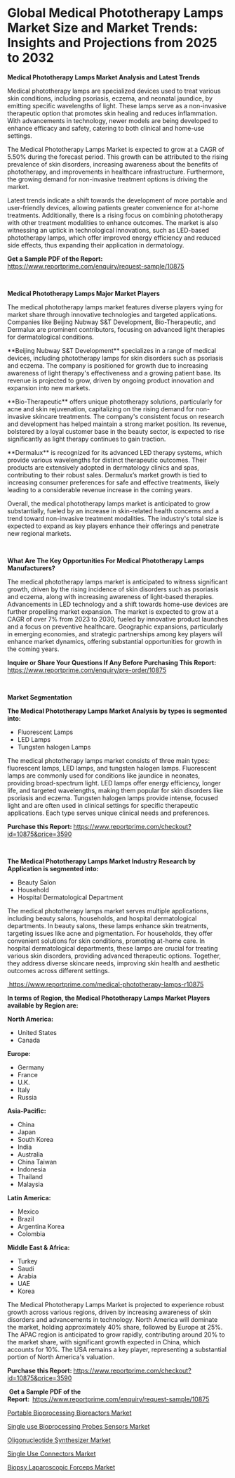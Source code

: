<p><h1>Global Medical Phototherapy Lamps Market Size and Market Trends: Insights and Projections from 2025 to 2032</h1></p><p><strong>Medical Phototherapy Lamps Market Analysis and Latest Trends</strong></p>
<p><p>Medical phototherapy lamps are specialized devices used to treat various skin conditions, including psoriasis, eczema, and neonatal jaundice, by emitting specific wavelengths of light. These lamps serve as a non-invasive therapeutic option that promotes skin healing and reduces inflammation. With advancements in technology, newer models are being developed to enhance efficacy and safety, catering to both clinical and home-use settings.</p><p>The Medical Phototherapy Lamps Market is expected to grow at a CAGR of 5.50% during the forecast period. This growth can be attributed to the rising prevalence of skin disorders, increasing awareness about the benefits of phototherapy, and improvements in healthcare infrastructure. Furthermore, the growing demand for non-invasive treatment options is driving the market.</p><p>Latest trends indicate a shift towards the development of more portable and user-friendly devices, allowing patients greater convenience for at-home treatments. Additionally, there is a rising focus on combining phototherapy with other treatment modalities to enhance outcomes. The market is also witnessing an uptick in technological innovations, such as LED-based phototherapy lamps, which offer improved energy efficiency and reduced side effects, thus expanding their application in dermatology.</p></p>
<p><strong>Get a Sample PDF of the Report:&nbsp;</strong> <a href="https://www.reportprime.com/enquiry/request-sample/10875?utm_campaign=9&utm_medium=2&utm_source=Github&utm_content=ia&utm_term=20032025&utm_id=medical-phototherapy-lamps">https://www.reportprime.com/enquiry/request-sample/10875</a></p>
<p>&nbsp;</p>
<p><strong>Medical Phototherapy Lamps Major Market Players</strong></p>
<p><p>The medical phototherapy lamps market features diverse players vying for market share through innovative technologies and targeted applications. Companies like Beijing Nubway S&T Development, Bio-Therapeutic, and Dermalux are prominent contributors, focusing on advanced light therapies for dermatological conditions.</p><p>**Beijing Nubway S&T Development** specializes in a range of medical devices, including phototherapy lamps for skin disorders such as psoriasis and eczema. The company is positioned for growth due to increasing awareness of light therapy's effectiveness and a growing patient base. Its revenue is projected to grow, driven by ongoing product innovation and expansion into new markets.</p><p>**Bio-Therapeutic** offers unique phototherapy solutions, particularly for acne and skin rejuvenation, capitalizing on the rising demand for non-invasive skincare treatments. The company's consistent focus on research and development has helped maintain a strong market position. Its revenue, bolstered by a loyal customer base in the beauty sector, is expected to rise significantly as light therapy continues to gain traction.</p><p>**Dermalux** is recognized for its advanced LED therapy systems, which provide various wavelengths for distinct therapeutic outcomes. Their products are extensively adopted in dermatology clinics and spas, contributing to their robust sales. Dermalux’s market growth is tied to increasing consumer preferences for safe and effective treatments, likely leading to a considerable revenue increase in the coming years.</p><p>Overall, the medical phototherapy lamps market is anticipated to grow substantially, fueled by an increase in skin-related health concerns and a trend toward non-invasive treatment modalities. The industry's total size is expected to expand as key players enhance their offerings and penetrate new regional markets.</p></p>
<p>&nbsp;</p>
<p><strong>What Are The Key Opportunities For Medical Phototherapy Lamps Manufacturers?</strong></p>
<p><p>The medical phototherapy lamps market is anticipated to witness significant growth, driven by the rising incidence of skin disorders such as psoriasis and eczema, along with increasing awareness of light-based therapies. Advancements in LED technology and a shift towards home-use devices are further propelling market expansion. The market is expected to grow at a CAGR of over 7% from 2023 to 2030, fueled by innovative product launches and a focus on preventive healthcare. Geographic expansions, particularly in emerging economies, and strategic partnerships among key players will enhance market dynamics, offering substantial opportunities for growth in the coming years.</p></p>
<p><strong>Inquire or Share Your Questions If Any Before Purchasing This Report:</strong> <a href="https://www.reportprime.com/enquiry/pre-order/10875?utm_campaign=9&utm_medium=2&utm_source=Github&utm_content=ia&utm_term=20032025&utm_id=medical-phototherapy-lamps">https://www.reportprime.com/enquiry/pre-order/10875</a></p>
<p>&nbsp;</p>
<p><strong>Market Segmentation</strong></p>
<p><strong>The Medical Phototherapy Lamps Market Analysis by types is segmented into:</strong></p>
<p><ul><li>Fluorescent Lamps</li><li>LED Lamps</li><li>Tungsten halogen Lamps</li></ul></p>
<p><p>The medical phototherapy lamps market consists of three main types: fluorescent lamps, LED lamps, and tungsten halogen lamps. Fluorescent lamps are commonly used for conditions like jaundice in neonates, providing broad-spectrum light. LED lamps offer energy efficiency, longer life, and targeted wavelengths, making them popular for skin disorders like psoriasis and eczema. Tungsten halogen lamps provide intense, focused light and are often used in clinical settings for specific therapeutic applications. Each type serves unique clinical needs and preferences.</p></p>
<p><strong>Purchase this Report:&nbsp;</strong><a href="https://www.reportprime.com/checkout?id=10875&price=3590&utm_campaign=9&utm_medium=2&utm_source=Github&utm_content=ia&utm_term=20032025&utm_id=medical-phototherapy-lamps">https://www.reportprime.com/checkout?id=10875&price=3590</a></p>
<p>&nbsp;</p>
<p><strong>The Medical Phototherapy Lamps Market Industry Research by Application is segmented into:</strong></p>
<p><ul><li>Beauty Salon</li><li>Household</li><li>Hospital Dermatological Department</li></ul></p>
<p><p>The medical phototherapy lamps market serves multiple applications, including beauty salons, households, and hospital dermatological departments. In beauty salons, these lamps enhance skin treatments, targeting issues like acne and pigmentation. For households, they offer convenient solutions for skin conditions, promoting at-home care. In hospital dermatological departments, these lamps are crucial for treating various skin disorders, providing advanced therapeutic options. Together, they address diverse skincare needs, improving skin health and aesthetic outcomes across different settings.</p></p>
<p><a href="https://www.reportprime.com/medical-phototherapy-lamps-r10875?utm_campaign=9&utm_medium=2&utm_source=Github&utm_content=ia&utm_term=20032025&utm_id=medical-phototherapy-lamps">&nbsp;https://www.reportprime.com/medical-phototherapy-lamps-r10875</a></p>
<p><strong>In terms of Region, the Medical Phototherapy Lamps Market Players available by Region are:</strong></p>
<p>
    <p> <strong> North America: </strong>
        <ul>
            <li>United States</li>
            <li>Canada</li>
        </ul>
        </p> 
    <p> <strong> Europe: </strong>
        <ul>
            <li>Germany</li>
            <li>France</li>
            <li>U.K.</li>
            <li>Italy</li>
            <li>Russia</li>
        </ul>
        </p> 
    <p> <strong> Asia-Pacific: </strong>
        <ul>
            <li>China</li>
            <li>Japan</li>
            <li>South Korea</li>
            <li>India</li>
            <li>Australia</li>
            <li>China Taiwan</li>
            <li>Indonesia</li>
            <li>Thailand</li>
            <li>Malaysia</li>
        </ul>
        </p> 
    <p> <strong> Latin America: </strong>
        <ul>
            <li>Mexico</li>
            <li>Brazil</li>
            <li>Argentina Korea</li>
            <li>Colombia</li>
        </ul>
        </p> 
    <p> <strong> Middle East & Africa: </strong>
        <ul>
            <li>Turkey</li>
            <li>Saudi</li>
            <li>Arabia</li>
            <li>UAE</li>
            <li>Korea</li>
        </ul>
    </p>
    </p>
<p><p>The Medical Phototherapy Lamps Market is projected to experience robust growth across various regions, driven by increasing awareness of skin disorders and advancements in technology. North America will dominate the market, holding approximately 40% share, followed by Europe at 25%. The APAC region is anticipated to grow rapidly, contributing around 20% to the market share, with significant growth expected in China, which accounts for 10%. The USA remains a key player, representing a substantial portion of North America's valuation.</p></p>
<p><strong>Purchase this Report: </strong><a href="https://www.reportprime.com/checkout?id=10875&price=3590&utm_campaign=9&utm_medium=2&utm_source=Github&utm_content=ia&utm_term=20032025&utm_id=medical-phototherapy-lamps">https://www.reportprime.com/checkout?id=10875&price=3590</a></p>
<p>&nbsp;<strong>Get a Sample PDF of the Report:&nbsp;&nbsp;</strong><a href="https://www.reportprime.com/enquiry/request-sample/10875?utm_campaign=9&utm_medium=2&utm_source=Github&utm_content=ia&utm_term=20032025&utm_id=medical-phototherapy-lamps">https://www.reportprime.com/enquiry/request-sample/10875</a></p>
<p><strong></strong></p>
<p><p><a href="https://github.com/ogbadujonito22/Market-Research-Report-List-1/blob/main/portable-bioprocessing-bioreactors-market.md?utm_campaign=9&utm_medium=2&utm_source=Github&utm_content=ia&utm_term=20032025&utm_id=medical-phototherapy-lamps">Portable Bioprocessing Bioreactors Market</a></p><p><a href="https://github.com/dovbusmrking/Market-Research-Report-List-1/blob/main/single-use-bioprocessing-probes-sensors-market.md?utm_campaign=9&utm_medium=2&utm_source=Github&utm_content=ia&utm_term=20032025&utm_id=medical-phototherapy-lamps">Single use Bioprocessing Probes Sensors Market</a></p><p><a href="https://github.com/oshrykauraj7/Market-Research-Report-List-1/blob/main/oligonucleotide-synthesizer-market.md?utm_campaign=9&utm_medium=2&utm_source=Github&utm_content=ia&utm_term=20032025&utm_id=medical-phototherapy-lamps">Oligonucleotide Synthesizer Market</a></p><p><a href="https://github.com/lemiranajd/Market-Research-Report-List-1/blob/main/single-use-connectors-market.md?utm_campaign=9&utm_medium=2&utm_source=Github&utm_content=ia&utm_term=20032025&utm_id=medical-phototherapy-lamps">Single Use Connectors Market</a></p><p><a href="https://github.com/pichuaadh0/Market-Research-Report-List-1/blob/main/biopsy-laparoscopic-forceps-market.md?utm_campaign=9&utm_medium=2&utm_source=Github&utm_content=ia&utm_term=20032025&utm_id=medical-phototherapy-lamps">Biopsy Laparoscopic Forceps Market</a></p></p>